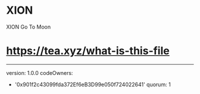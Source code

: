 # XION
XION Go To Moon
# https://tea.xyz/what-is-this-file
---
version: 1.0.0
codeOwners:
  - '0x901f2c43099fda372Ef6eB3D99e050f724022641'
quorum: 1
